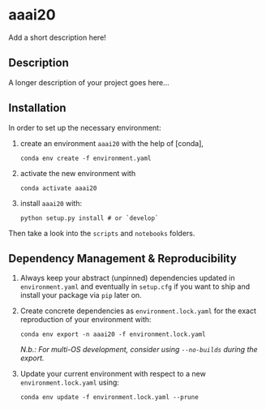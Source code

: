 # aaai20

Add a short description here!

## Description

A longer description of your project goes here...

## Installation

In order to set up the necessary environment:

1. create an environment `aaai20` with the help of [conda],
   ```
   conda env create -f environment.yaml
   ```
2. activate the new environment with
   ```
   conda activate aaai20
   ```
3. install `aaai20` with:
   ```
   python setup.py install # or `develop`
   ```

Then take a look into the `scripts` and `notebooks` folders.

## Dependency Management & Reproducibility

1. Always keep your abstract (unpinned) dependencies updated in `environment.yaml` and eventually
   in `setup.cfg` if you want to ship and install your package via `pip` later on.
   
2. Create concrete dependencies as `environment.lock.yaml` for the exact reproduction of your
   environment with:
   ```
   conda env export -n aaai20 -f environment.lock.yaml
   ```
   
   _N.b.: For multi-OS development, consider using `--no-builds` during the export._
   
3. Update your current environment with respect to a new `environment.lock.yaml` using:
   ```
   conda env update -f environment.lock.yaml --prune
   ```
